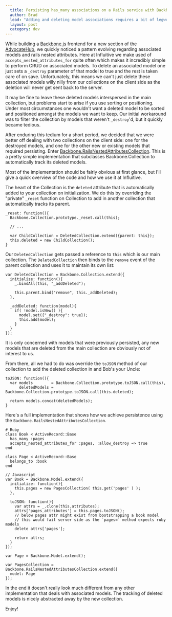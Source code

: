 ```yaml
---
  title: Persisting has_many associations on a Rails service with Backbone Collections
  author: Brad
  lead: "Adding and deleting model associations requires a bit of legwork on the client side.  See how this is simplified with Backbone.RailsNestedAttributesCollection"
  layout: post
  category: dev
---
```


While building a [Backbone.js](http://documentcloud.github.com/backbone/) frontend for a new section of the [AdvocateHub](http://influitive.com/sign_up.html), we quickly noticed a pattern evolving regarding associated models and rails nested attributes.  Here at Influitive we make used of `accepts_nested_attributes_for` quite often which makes it incredibly simple to perform CRUD on associated models.  To delete an associated model one just sets a `_destroy` parameter of that model to true and the rest is taken care of on save.  Unfortunately, this means we can't just delete these associated models willy nilly from our collections on the client side as the deletion will never get sent back to the server.

It may be fine to leave these deleted models interspersed in the main collection, but problems start to arise if you use sorting or positioning.  Under most circumstances one wouldn't want a deleted model to be sorted and positioned amongst the models we want to keep. Our initial workaround was to filter the collection by models that weren't `_destroy`'d, but it quickly became tedious.

After enduring this tedium for a short period, we decided that we were better off dealing with two collections on the client side: one for the destroyed models, and one for the other new or existing models that required persisting.  Enter [Backbone.RailsNestedAttributesCollection](https://github.com/bradrobertson/RailsNestedAttributesCollection).  This is a pretty simple implementation that subclasses Backbone.Collection to automatically track its deleted models.

Most of the implementation should be fairly obvious at first glance, but I'll give a quick overview of the code and how we use it at Influitive.

The heart of the Collection is the `deleted` attribute that is automatically added to your collection on initialization.  We do this by overriding the "private" `_reset` function on Collection to add in another collection that automatically tracks its parent.

    _reset: function(){
      Backbone.Collection.prototype._reset.call(this);

      // ...

      var ChildCollection = DeletedCollection.extend({parent: this});
      this.deleted = new ChildCollection();
    }

Our `DeletedCollection` gets passed a reference to `this` which is our main collection.  The `DeletedCollection` then binds to the `remove` event of the parent collection and uses it to maintain its own list:

    var DeletedCollection = Backbone.Collection.extend({
      initialize: function(){
        _.bindAll(this, "_addDeleted");

        this.parent.bind("remove", this._addDeleted);
      },

      _addDeleted: function(model){
        if( !model.isNew() ){
          model.set({"_destroy": true});
          this.add(model);
        }
      }
    });

It is only concerned with models that were previously persisted, any new models that are deleted from the main collection are obviously not of interest to us.

From there, all we had to do was override the `toJSON` method of our collection to add the deleted collection in and Bob's your Uncle:

    toJSON: function(){
      var models        = Backbone.Collection.prototype.toJSON.call(this),
          deletedModels = Backbone.Collection.prototype.toJSON.call(this.deleted);

      return models.concat(deletedModels);
    }

Here's a full implementation that shows how we achieve persistence using the `Backbone.RailsNestedAttributesCollection`.

    # Ruby
    class Book < ActiveRecord::Base
      has_many :pages
      accepts_nested_attributes_for :pages, :allow_destroy => true
    end

    class Page < ActiveRecord::Base
      belongs_to :book
    end

    // Javascript
    var Book = Backbone.Model.extend({
      initialize: function(){
        this.pages = new PagesCollection( this.get('pages' ) );
      },

      toJSON: function(){
        var attrs = _.clone(this.attributes);
        attrs['pages_attributes'] = this.pages.toJSON();
        // below pages attr might exist from bootstrapping a book model
        // this would fail server side as the `pages=` method expects ruby models
        delete attrs['pages'];

        return attrs;
      }
    });

    var Page = Backbone.Model.extend();

    var PagesCollection = Backbone.RailsNestedAttributesCollection.extend({
      model: Page
    });

In the end it doesn't really look much different from any other implementation that deals with associated models.  The tracking of deleted models is nicely abstracted away by the new collection.

Enjoy!
